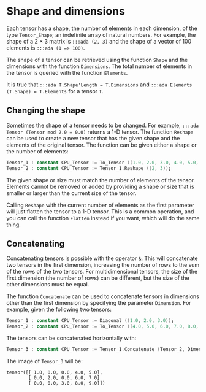 # Shape and dimensions

Each tensor has a shape, the number of elements in each dimension,
of the type `Tensor_Shape`; an indefinite array of natural numbers.
For example, the shape of a 2 × 3 matrix is `:::ada (2, 3)` and the shape
of a vector of 100 elements is `:::ada (1 => 100)`.

The shape of a tensor can be retrieved using the function `Shape` and
the dimensions with the function `Dimensions`. The total number of
elements in the tensor is queried with the function `Elements`.

It is true that `:::ada T.Shape'Length = T.Dimensions` and
`:::ada Elements (T.Shape) = T.Elements` for a tensor `T`.

## Changing the shape

Sometimes the shape of a tensor needs to be changed.
For example, `:::ada Tensor (Tensor mod 2.0 = 0.0)` returns a 1-D tensor.
The function `Reshape` can be used to create a new tensor that has the given
shape and the elements of the original tensor. The function can be given
either a shape or the number of elements:

```ada
Tensor_1 : constant CPU_Tensor := To_Tensor ((1.0, 2.0, 3.0, 4.0, 5.0, 6.0));
Tensor_2 : constant CPU_Tensor := Tensor_1.Reshape ((2, 3));
```

The given shape or size must match the number of elements of the tensor.
Elements cannot be removed or added by providing a shape or size that is
smaller or larger than the current size of the tensor.

Calling `Reshape` with the current number of elements as the first parameter
will just flatten the tensor to a 1-D tensor. This is a common operation, and
you can call the function `Flatten` instead if you want, which will do the
same thing.

## Concatenating

Concatenating tensors is possible with the operator `&`. This will concatenate
two tensors in the first dimension, increasing the number of rows to the sum of
the rows of the two tensors. For multidimensional tensors, the size of the first
dimension (the number of rows) can be different, but the size of the other
dimensions must be equal.

The function `Concatenate` can be used to concatenate tensors in dimensions
other than the first dimension by specifying the parameter `Dimension`.
For example, given the following two tensors:

```ada
Tensor_1 : constant CPU_Tensor := Diagonal ((1.0, 2.0, 3.0));
Tensor_2 : constant CPU_Tensor := To_Tensor ((4.0, 5.0, 6.0, 7.0, 8.0, 9.0), (3, 2));
```

The tensors can be concatenated horizontally with:

```ada
Tensor_3 : constant CPU_Tensor := Tensor_1.Concatenate (Tensor_2, Dimension => 2);
```

The image of `Tensor_3` will be:

```
tensor([[ 1.0, 0.0, 0.0, 4.0, 5.0],
        [ 0.0, 2.0, 0.0, 6.0, 7.0]
        [ 0.0, 0.0, 3.0, 8.0, 9.0]])
```
